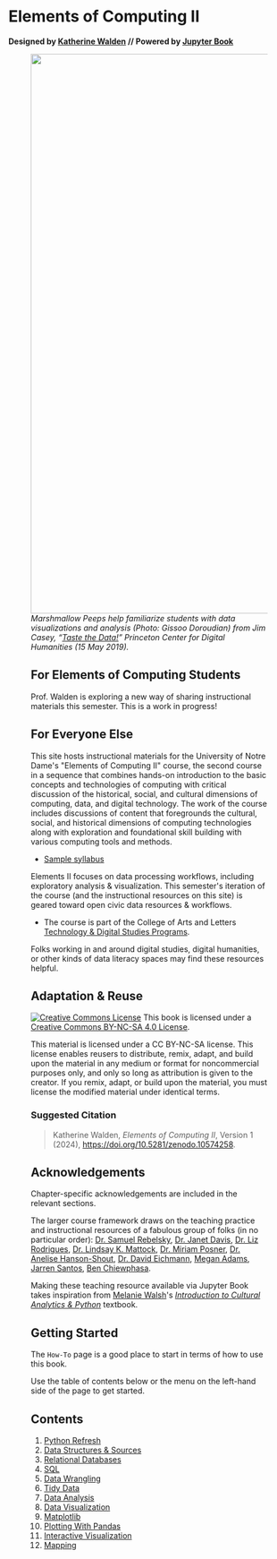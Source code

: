 # Elements of Computing II

**Designed by [Katherine Walden](https://github.com/kwaldenphd) // Powered by [Jupyter Book](https://jupyterbook.org/)**

<p align="center"><figure><img src="https://cdh.princeton.edu/media/images/peeps_img_7254.max-1536x2158.jpg" width=1000><figcaption><em>Marshmallow Peeps help familiarize students with data visualizations and analysis (Photo: Gissoo Doroudian) from Jim Casey, “<a href="https://cdh.princeton.edu/updates/2019/05/15/taste-data/">Taste the Data!</a>” Princeton Center for Digital Humanities (15 May 2019).</em></figcaption></fig></p>

## For Elements of Computing Students 

Prof. Walden is exploring a new way of sharing instructional materials this semester. This is a work in progress!

## For Everyone Else

This site hosts instructional materials for the University of Notre Dame's "Elements of Computing II" course, the second course in a sequence that combines hands-on introduction to the basic concepts and technologies of computing with critical discussion of the historical, social, and cultural dimensions of computing, data, and digital technology. The work of the course includes discussions of content that foregrounds the cultural, social, and historical dimensions of computing technologies along with exploration and foundational skill building with various computing tools and methods.
  * [Sample syllabus](https://github.com/kwaldenphd/curriculum/blob/main/syllabi/eoc-spring.md)

Elements II focuses on data processing workflows, including exploratory analysis & visualization. This semester's iteration of the course (and the instructional resources on this site) is geared toward open civic data resources & workflows.
  * The course is part of the College of Arts and Letters [Technology & Digital Studies Programs](https://altech.nd.edu/).

Folks working in and around digital studies, digital humanities, or other kinds of data literacy spaces may find these resources helpful.

## Adaptation & Reuse

<p><a href="http://creativecommons.org/licenses/by-nc-sa/4.0/"><img class="license" alt="Creative Commons License" src="https://i.creativecommons.org/l/by-nc-sa/4.0/80x15.png" /></a> This book is licensed under a <a href="https://creativecommons.org/licenses/by-nc-sa/4.0/">Creative Commons BY-NC-SA 4.0 License</a>.</p>

This material is licensed under a CC BY-NC-SA license. This license enables reusers to distribute, remix, adapt, and build upon the material in any medium or format for noncommercial purposes only, and only so long as attribution is given to the creator. If you remix, adapt, or build upon the material, you must license the modified material under identical terms.

### Suggested Citation

<blockquote>Katherine Walden, <em>Elements of Computing II</em>, Version 1 (2024), <a href="https://doi.org/10.5281/zenodo.10574258">https://doi.org/10.5281/zenodo.10574258</a>.</blockquote>

## Acknowledgements

Chapter-specific acknowledgements are included in the relevant sections.

The larger course framework draws on the teaching practice and instructional resources of a fabulous group of folks (in no particular order): [Dr. Samuel Rebelsky](https://www.grinnell.edu/user/rebelsky), [Dr. Janet Davis](https://www.whitman.edu/academics/majors-and-minors/computer-science/faculty-and-staff/janet-davis), [Dr. Liz Rodrigues](https://www.grinnell.edu/user/rodrigue8), [Dr. Lindsay K. Mattock](https://www.lindsaymattock.net/), [Dr. Miriam Posner](https://miriamposner.com/), [Dr. Anelise Hanson-Shout](https://www.bates.edu/faculty-expertise/profile/anelise-h-shrout/), [Dr. David Eichmann](https://slis.uiowa.edu/people/david-eichmann), [Megan Adams](https://ischool.wisc.edu/staff/adams-megan/), [Jarren Santos](https://www.linkedin.com/in/jarrenls/), [Ben Chiewphasa](https://benchiewphasa.com/).

Making these teaching resource available via Jupyter Book takes inspiration from [Melanie Walsh](https://melaniewalsh.org/)'s [*Introduction to Cultural Analytics & Python*](https://melaniewalsh.github.io/Intro-Cultural-Analytics/welcome.html) textbook.

## Getting Started 

The `How-To` page is a good place to start in terms of how to use this book.

Use the table of contents below or the menu on the left-hand side of the page to get started.

## Contents 

1. [Python Refresh](01-Python-Refresh/00-overview.md)
2. [Data Structures & Sources](02-Structured-Data/00-overview.md)
3. [Relational Databases](03-rdbms/00-overview.md)
4. [SQL](04-SQL/00-overview.md)
5. [Data Wrangling](05-data-wrangling/00-overview.md)
6. [Tidy Data](06-tidy-data/00-overview.md)
7. [Data Analysis](07-data-analysis/00-overview.md)
8. [Data Visualization](08-data-viz/00-overview.md)
9. [Matplotlib](09-matplotlib/00-overview.md)
10. [Plotting With Pandas](10-pandas-plotting/00-overview.md)
11. [Interactive Visualization](11-interactive-viz/00-overview.md)
12. [Mapping](12-mapping/00-overview.md)